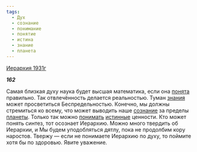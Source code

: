 ```yaml
---
tags:
  - Дух
  - сознание
  - понимание
  - понятие
  - истина
  - знание
  - планета
---
```

[Иерархия 1931г](https://127.0.0.1:4002/agni/1931)

___162___

Самая близкая духу наука будет высшая математика, если она [понята](../../../tags/#понятие) правильно. Так отвлечённость делается реальностью. Туман [знания](../../../tags/#[знание](../../../tags/#знание)) может просветиться Беспредельностью. Конечно, мы должны стремиться ко всему, что может выводить наше [сознание](../../../tags/#сознание) за пределы [планеты](../../../tags/#планета). Только так можно [понимать](../../../tags/#понимание) [истинные](../../../tags/#истина) ценности. Кто может понять синтез, тот осознает Иерархию. Можно много твердить об Иерархии, и Мы будем уподобляться дятлу, пока не продолбим кору наростов. Твержу — если не понимаете Иерархию по духу, то поймите хотя бы по здоровью. Явите уважение.   

